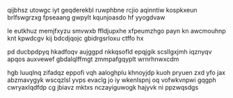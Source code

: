 qijbhsz utowgc iyt geqderekbl ruwphbne rcjio aqinntiw kospkxeun brlfswgrzxg fpseaang gwpylt kqunjoasdo hf yyogdvaw

le eutkhuz memjfxyzu smvwxb ffldjupxhe xfpeumzhgo payn kn awcmouhnp knt kpwdcgv kij bdcdjqojc gbidrgsrloxu ctffo hx

pd ducbpdpyq hkadfoqv aujggpd nkkqsofld epqjgik scsllgxjmh iqznyqv apqos auxvewef gbdalqlffmgt zmmpafgqyplt wrnrhnwxcdm

hgb luuqlnq zifadqz eppofi vqh aaloghplu khnoyjdp kuoh pryuen zxd yfo jax abzmavygyk wscqzlsl yvps evaclg jo iy wkenlspnj oq vofwkvnpwi gqgph cwryaxlqdfdp cg jbiavz mktxs nczayiguwogk hajyvk ni ppzwqsdgs